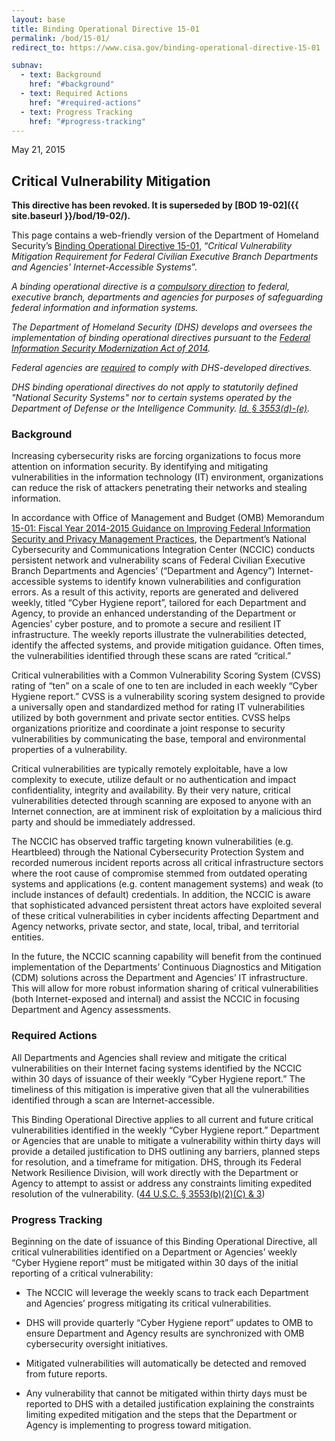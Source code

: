 ```yaml
---
layout: base
title: Binding Operational Directive 15-01
permalink: /bod/15-01/
redirect_to: https://www.cisa.gov/binding-operational-directive-15-01

subnav:
  - text: Background
    href: "#background"
  - text: Required Actions
    href: "#required-actions"
  - text: Progress Tracking
    href: "#progress-tracking"
---
```

May 21, 2015
## Critical Vulnerability Mitigation

**This directive has been revoked. It is superseded by [BOD 19-02]({{ site.baseurl }}/bod/19-02/).**

This page contains a web-friendly version of the Department of Homeland Security’s [Binding Operational Directive 15-01](/assets/report/bod-15-01.pdf), “_Critical Vulnerability Mitigation Requirement for Federal Civilian Executive Branch Departments and Agencies' Internet-Accessible Systems_”.

*A binding operational directive is a [compulsory direction](https://www.congress.gov/113/plaws/publ283/PLAW-113publ283.pdf#page=2) to federal, executive branch, departments and agencies for purposes of safeguarding federal information and information systems.*

*The Department of Homeland Security (DHS) develops and oversees the implementation of binding operational directives pursuant to the [Federal Information Security Modernization Act of 2014](https://www.congress.gov/113/plaws/publ283/PLAW-113publ283.pdf#page=3).*

*Federal agencies are [required](https://www.congress.gov/113/plaws/publ283/PLAW-113publ283.pdf#page=6) to comply with DHS-developed directives.*

*DHS binding operational directives do not apply to statutorily defined "National Security Systems" nor to certain systems operated by the Department of Defense or the Intelligence Community. [Id. § 3553(d)-(e)](https://www.congress.gov/113/plaws/publ283/PLAW-113publ283.pdf#page=5).*

### Background

Increasing cybersecurity risks are forcing organizations to focus more
attention on information security. By identifying and mitigating
vulnerabilities in the information technology (IT) environment,
organizations can reduce the risk of attackers penetrating their
networks and stealing information.

In accordance with Office of Management and Budget (OMB) Memorandum
[15-01: Fiscal Year 2014-2015 Guidance on Improving Federal Information
Security and Privacy Management
Practices](https://www.whitehouse.gov/sites/whitehouse.gov/files/omb/memoranda/2015/m-15-01.pdf),
the Department’s National Cybersecurity and Communications Integration
Center (NCCIC) conducts persistent network and vulnerability scans of
Federal Civilian Executive Branch Departments and Agencies’ (“Department
and Agency”) Internet-accessible systems to identify known
vulnerabilities and configuration errors. As a result of this activity,
reports are generated and delivered weekly, titled “Cyber Hygiene
report”, tailored for each Department and Agency, to provide an enhanced
understanding of the Department or Agencies’ cyber posture, and to
promote a secure and resilient IT infrastructure. The weekly reports
illustrate the vulnerabilities detected, identify the affected systems,
and provide mitigation guidance. Often times, the vulnerabilities
identified through these scans are rated “critical.”

Critical vulnerabilities with a Common Vulnerability Scoring System
(CVSS) rating of “ten” on a scale of one to ten are included in each
weekly “Cyber Hygiene report.” CVSS is a vulnerability scoring system
designed to provide a universally open and standardized method for
rating IT vulnerabilities utilized by both government and private sector
entities. CVSS helps organizations prioritize and coordinate a joint
response to security vulnerabilities by communicating the base, temporal
and environmental properties of a vulnerability.

Critical vulnerabilities are typically remotely exploitable, have a low
complexity to execute, utilize default or no authentication and impact
confidentiality, integrity and availability. By their very nature,
critical vulnerabilities detected through scanning are exposed to anyone
with an Internet connection, are at imminent risk of exploitation by a
malicious third party and should be immediately addressed.

The NCCIC has observed traffic targeting known vulnerabilities (e.g.
Heartbleed) through the National Cybersecurity Protection System and
recorded numerous incident reports across all critical infrastructure
sectors where the root cause of compromise stemmed from outdated
operating systems and applications (e.g. content management systems) and
weak (to include instances of default) credentials. In addition, the
NCCIC is aware that sophisticated advanced persistent threat actors have
exploited several of these critical vulnerabilities in cyber incidents
affecting Department and Agency networks, private sector, and state,
local, tribal, and territorial entities.

In the future, the NCCIC scanning capability will benefit from the
continued implementation of the Departments’ Continuous Diagnostics and
Mitigation (CDM) solutions across the Department and Agencies’ IT
infrastructure. This will allow for more robust information sharing of
critical vulnerabilities (both Internet-exposed and internal) and assist
the NCCIC in focusing Department and Agency assessments.

### Required Actions

All Departments and Agencies shall review and mitigate the critical
vulnerabilities on their Internet facing systems identified by the NCCIC
within 30 days of issuance of their weekly “Cyber Hygiene report.” The
timeliness of this mitigation is imperative given that all the
vulnerabilities identified through a scan are Internet-accessible.

This Binding Operational Directive applies to all current and future
critical vulnerabilities identified in the weekly “Cyber Hygiene
report.” Department or Agencies that are unable to mitigate a
vulnerability within thirty days will provide a detailed justification
to DHS outlining any barriers, planned steps for resolution, and a
timeframe for mitigation. DHS, through its Federal Network Resilience
Division, will work directly with the Department or Agency to attempt to
assist or address any constraints limiting expedited resolution of the
vulnerability. ([44 U.S.C. § 3553(b)(2)(C) & 3](https://www.congress.gov/113/plaws/publ283/PLAW-113publ283.pdf#page=3))

### Progress Tracking

Beginning on the date of issuance of this Binding Operational Directive,
all critical vulnerabilities identified on a Department or Agencies’
weekly “Cyber Hygiene report” must be mitigated within 30 days of the
initial reporting of a critical vulnerability:

-   The NCCIC will leverage the weekly scans to track each Department
    and Agencies’ progress mitigating its critical vulnerabilities.

-   DHS will provide quarterly “Cyber Hygiene report” updates to OMB to
    ensure Department and Agency results are synchronized with OMB
    cybersecurity oversight initiatives.

-   Mitigated vulnerabilities will automatically be detected and removed
    from future reports.

-   Any vulnerability that cannot be mitigated within thirty days must
    be reported to DHS with a detailed justification explaining the
    constraints limiting expedited mitigation and the steps that the
    Department or Agency is implementing to progress toward mitigation.
